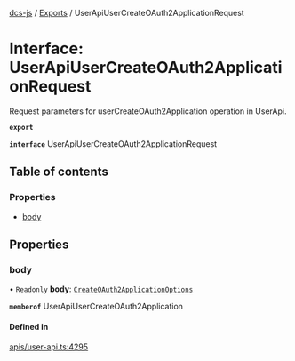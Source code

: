 [dcs-js](../README.md) / [Exports](../modules.md) / UserApiUserCreateOAuth2ApplicationRequest

# Interface: UserApiUserCreateOAuth2ApplicationRequest

Request parameters for userCreateOAuth2Application operation in UserApi.

**`export`**

**`interface`** UserApiUserCreateOAuth2ApplicationRequest

## Table of contents

### Properties

- [body](UserApiUserCreateOAuth2ApplicationRequest.md#body)

## Properties

### <a id="body" name="body"></a> body

• `Readonly` **body**: [`CreateOAuth2ApplicationOptions`](CreateOAuth2ApplicationOptions.md)

**`memberof`** UserApiUserCreateOAuth2Application

#### Defined in

[apis/user-api.ts:4295](https://github.com/unfoldingWord/dcs-js/blob/b29eb7a/apis/user-api.ts#L4295)
